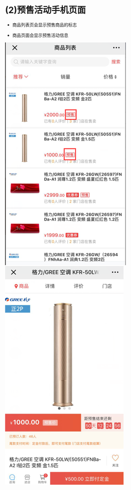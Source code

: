 # (2)预售活动手机页面

*   商品列表页会显示预售商品的标志

*   商品页面会显示预售活动信息

![](images/presell6.jpg)
![](images/presell7.jpg)

